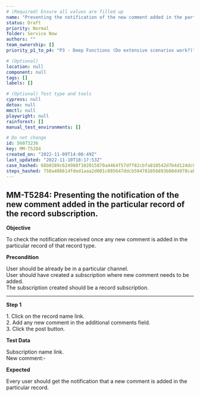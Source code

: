 ```yaml
---
# (Required) Ensure all values are filled up
name: "Presenting the notification of the new comment added in the particular record of the record subscription."
status: Draft
priority: Normal
folder: Service Now
authors: ""
team_ownership: []
priority_p1_to_p4: "P3 - Deep Functions (Do extensive scenarios work?)"

# (Optional)
location: null
component: null
tags: []
labels: []

# (Optional) Test type and tools
cypress: null
detox: null
mmctl: null
playwright: null
rainforest: []
manual_test_environments: []

# Do not change
id: 56073236
key: MM-T5284
created_on: "2022-11-09T14:00:49Z"
last_updated: "2022-11-10T18:17:53Z"
case_hashed: 66b0289c624908f102015870a4464f57dff82cbfa810542d7b4d124dc0e93a2cf19109a2d4598bbbabbf66b42138f5fd
steps_hashed: 750a486614fded1aaa2d001c085647ddcb594781056893b08d4978cab4ac08dbcc4490e6f3122bf37fc9841113a6b7e7
---
```


<!-- (Auto-generated) Based on frontmatter's "key" and "name" -->

## MM-T5284: Presenting the notification of the new comment added in the particular record of the record subscription.

**Objective**

To check the notification received once any new comment is added in the particular record of that record type.

**Precondition**

User should be already be in a particular channel.\
User should have created a subscription where new comment needs to be added.\
The subscription created should be a record subscription.

---

**Step 1**

1\. Click on the record name link.\
2\. Add any new comment in the additional comments field.\
3\. Click the post button.

**Test Data**

Subscription name link.\
New comment:-

**Expected**

Every user should get the notification that a new comment is added in the particular record.
